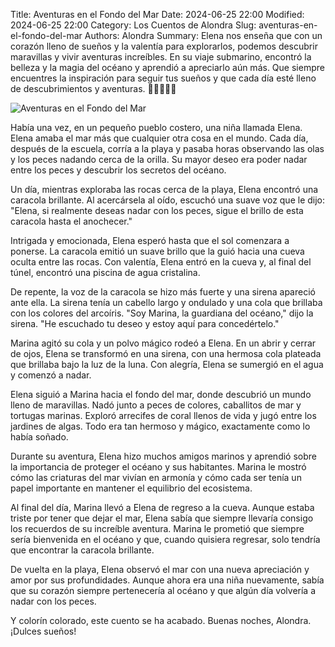 Title: Aventuras en el Fondo del Mar
Date: 2024-06-25 22:00
Modified: 2024-06-25 22:00
Category: Los Cuentos de Alondra
Slug: aventuras-en-el-fondo-del-mar
Authors: Alondra
Summary: Elena nos enseña que con un corazón lleno de sueños y la valentía para explorarlos, podemos descubrir maravillas y vivir aventuras increíbles. En su viaje submarino, encontró la belleza y la magia del océano y aprendió a apreciarlo aún más. Que siempre encuentres la inspiración para seguir tus sueños y que cada día esté lleno de descubrimientos y aventuras. 🌟🌊🧜‍♀️✨


![Aventuras en el Fondo del Mar](theme/images/19_fondo_mar.webp)

Había una vez, en un pequeño pueblo costero, una niña llamada Elena. Elena amaba el mar más que cualquier otra cosa en el mundo. Cada día, después de la escuela, corría a la playa y pasaba horas observando las olas y los peces nadando cerca de la orilla. Su mayor deseo era poder nadar entre los peces y descubrir los secretos del océano.

Un día, mientras exploraba las rocas cerca de la playa, Elena encontró una caracola brillante. Al acercársela al oído, escuchó una suave voz que le dijo: "Elena, si realmente deseas nadar con los peces, sigue el brillo de esta caracola hasta el anochecer."

Intrigada y emocionada, Elena esperó hasta que el sol comenzara a ponerse. La caracola emitió un suave brillo que la guió hacia una cueva oculta entre las rocas. Con valentía, Elena entró en la cueva y, al final del túnel, encontró una piscina de agua cristalina.

De repente, la voz de la caracola se hizo más fuerte y una sirena apareció ante ella. La sirena tenía un cabello largo y ondulado y una cola que brillaba con los colores del arcoíris. "Soy Marina, la guardiana del océano," dijo la sirena. "He escuchado tu deseo y estoy aquí para concedértelo."

Marina agitó su cola y un polvo mágico rodeó a Elena. En un abrir y cerrar de ojos, Elena se transformó en una sirena, con una hermosa cola plateada que brillaba bajo la luz de la luna. Con alegría, Elena se sumergió en el agua y comenzó a nadar.

Elena siguió a Marina hacia el fondo del mar, donde descubrió un mundo lleno de maravillas. Nadó junto a peces de colores, caballitos de mar y tortugas marinas. Exploró arrecifes de coral llenos de vida y jugó entre los jardines de algas. Todo era tan hermoso y mágico, exactamente como lo había soñado.

Durante su aventura, Elena hizo muchos amigos marinos y aprendió sobre la importancia de proteger el océano y sus habitantes. Marina le mostró cómo las criaturas del mar vivían en armonía y cómo cada ser tenía un papel importante en mantener el equilibrio del ecosistema.

Al final del día, Marina llevó a Elena de regreso a la cueva. Aunque estaba triste por tener que dejar el mar, Elena sabía que siempre llevaría consigo los recuerdos de su increíble aventura. Marina le prometió que siempre sería bienvenida en el océano y que, cuando quisiera regresar, solo tendría que encontrar la caracola brillante.

De vuelta en la playa, Elena observó el mar con una nueva apreciación y amor por sus profundidades. Aunque ahora era una niña nuevamente, sabía que su corazón siempre pertenecería al océano y que algún día volvería a nadar con los peces.

Y colorín colorado, este cuento se ha acabado. Buenas noches, Alondra. ¡Dulces sueños!